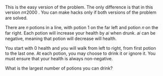 This is the easy version of the problem. The only difference is that in this version 𝑛≤2000
. You can make hacks only if both versions of the problem are solved.

There are 𝑛
 potions in a line, with potion 1
 on the far left and potion 𝑛
 on the far right. Each potion will increase your health by 𝑎𝑖
 when drunk. 𝑎𝑖
 can be negative, meaning that potion will decrease will health.

You start with 0
 health and you will walk from left to right, from first potion to the last one. At each potion, you may choose to drink it or ignore it. You must ensure that your health is always non-negative.

What is the largest number of potions you can drink?

